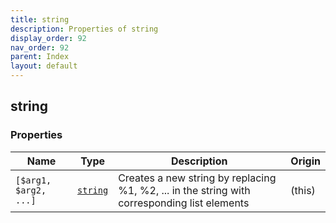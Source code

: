 ```yaml
---
title: string
description: Properties of string
display_order: 92
nav_order: 92
parent: Index
layout: default
---
```


## string

### Properties

| Name | Type | Description | Origin |
|------|------|-------------|--------|
| `[$arg1, $arg2, ...]` | [`string`](./string.html) | Creates a new string by replacing %1, %2, ... in the string with corresponding list elements | (this) |

